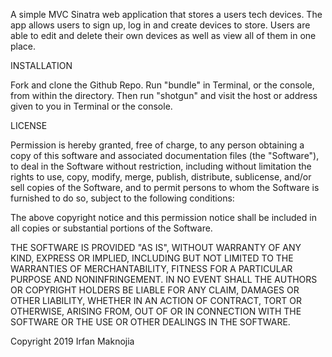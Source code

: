 A simple MVC Sinatra web application that stores a users tech devices. The app allows users to sign up, log in and create devices to store. Users are able to edit and delete their own devices as well as view all of them in one place.

INSTALLATION

Fork and clone the Github Repo. Run "bundle" in Terminal, or the console, from within the directory. Then run "shotgun" and visit the host or address given to you in Terminal or the console.

LICENSE

Permission is hereby granted, free of charge, to any person obtaining a copy of this software and associated documentation files (the "Software"), to deal in the Software without restriction, including without limitation the rights to use, copy, modify, merge, publish, distribute, sublicense, and/or sell copies of the Software, and to permit persons to whom the Software is furnished to do so, subject to the following conditions:

The above copyright notice and this permission notice shall be included in all copies or substantial portions of the Software.

THE SOFTWARE IS PROVIDED "AS IS", WITHOUT WARRANTY OF ANY KIND, EXPRESS OR IMPLIED, INCLUDING BUT NOT LIMITED TO THE WARRANTIES OF MERCHANTABILITY, FITNESS FOR A PARTICULAR PURPOSE AND NONINFRINGEMENT. IN NO EVENT SHALL THE AUTHORS OR COPYRIGHT HOLDERS BE LIABLE FOR ANY CLAIM, DAMAGES OR OTHER LIABILITY, WHETHER IN AN ACTION OF CONTRACT, TORT OR OTHERWISE, ARISING FROM, OUT OF OR IN CONNECTION WITH THE SOFTWARE OR THE USE OR OTHER DEALINGS IN THE SOFTWARE.

Copyright 2019 Irfan Maknojia
